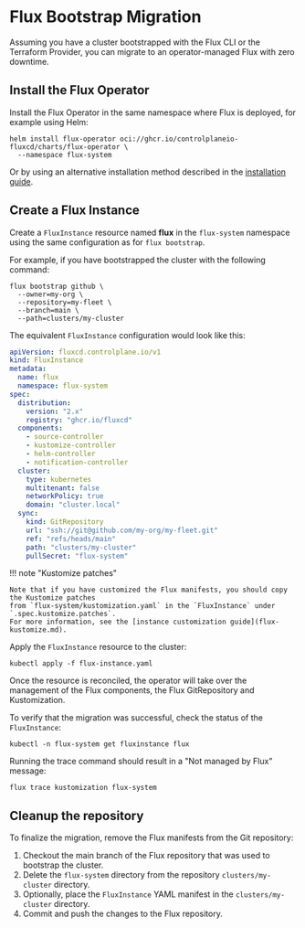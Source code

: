 # Flux Bootstrap Migration

Assuming you have a cluster bootstrapped with the Flux CLI or the Terraform Provider,
you can migrate to an operator-managed Flux with zero downtime.

## Install the Flux Operator

Install the Flux Operator in the same namespace where Flux is deployed, for example using Helm:

```shell
helm install flux-operator oci://ghcr.io/controlplaneio-fluxcd/charts/flux-operator \
  --namespace flux-system
```

Or by using an alternative installation method described in the [installation guide](install.md).

## Create a Flux Instance

Create a `FluxInstance` resource named **flux** in the `flux-system` namespace using
the same configuration as for `flux bootstrap`. 

For example, if you have bootstrapped the cluster with the following command:

```shell
flux bootstrap github \
  --owner=my-org \
  --repository=my-fleet \
  --branch=main \
  --path=clusters/my-cluster
```

The equivalent `FluxInstance` configuration would look like this:

```yaml
apiVersion: fluxcd.controlplane.io/v1
kind: FluxInstance
metadata:
  name: flux
  namespace: flux-system
spec:
  distribution:
    version: "2.x"
    registry: "ghcr.io/fluxcd"
  components:
    - source-controller
    - kustomize-controller
    - helm-controller
    - notification-controller
  cluster:
    type: kubernetes
    multitenant: false
    networkPolicy: true
    domain: "cluster.local"
  sync:
    kind: GitRepository
    url: "ssh://git@github.com/my-org/my-fleet.git"
    ref: "refs/heads/main"
    path: "clusters/my-cluster"
    pullSecret: "flux-system"
```

!!! note "Kustomize patches"

    Note that if you have customized the Flux manifests, you should copy the Kustomize patches
    from `flux-system/kustomization.yaml` in the `FluxInstance` under `.spec.kustomize.patches`.
    For more information, see the [instance customization guide](flux-kustomize.md).

Apply the `FluxInstance` resource to the cluster:

```shell
kubectl apply -f flux-instance.yaml
```

Once the resource is reconciled, the operator will take over the management of the Flux components,
the Flux GitRepository and Kustomization.

To verify that the migration was successful, check the status of the `FluxInstance`:

```shell
kubectl -n flux-system get fluxinstance flux
```

Running the trace command should result in a "Not managed by Flux" message:

```shell
flux trace kustomization flux-system
```

## Cleanup the repository

To finalize the migration, remove the Flux manifests from the Git repository:

1. Checkout the main branch of the Flux repository that was used to bootstrap the cluster.
2. Delete the `flux-system` directory from the repository `clusters/my-cluster` directory.
3. Optionally, place the `FluxInstance` YAML manifest in the `clusters/my-cluster` directory.
4. Commit and push the changes to the Flux repository.

